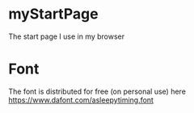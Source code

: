 # myStartPage
The start page I use in my browser

# Font
The font is distributed for free (on personal use) here https://www.dafont.com/asleepytiming.font

